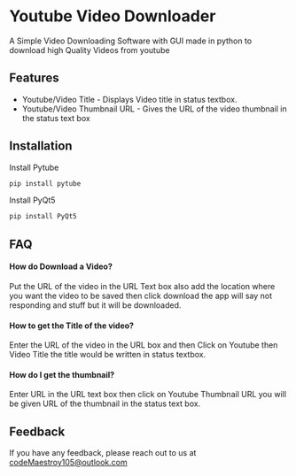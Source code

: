 
# Youtube Video Downloader

A Simple Video Downloading Software with GUI made in python to download high Quality Videos from youtube


## Features

- Youtube/Video Title - Displays Video title in status textbox.
- Youtube/Video Thumbnail URL - Gives the URL of the video thumbnail in the status text box



## Installation

Install Pytube

```bash
pip install pytube
```

Install PyQt5

```bash
pip install PyQt5
```
    
## FAQ

#### How do Download a Video?

Put the URL of the video in the URL Text box also add the location where you want the video to be saved then click download the app will say not responding and stuff but it will be downloaded.

#### How to get the Title of the video?

Enter the URL of the video in the URL box and then Click on Youtube then Video Title the title would be written in status textbox.

#### How do I get the thumbnail?

Enter URL in the URL text box then click on Youtube Thumbnail URL you will be given URL of the thumbnail in the status text box.


## Feedback

If you have any feedback, please reach out to us at 
codeMaestroy105@outlook.com


